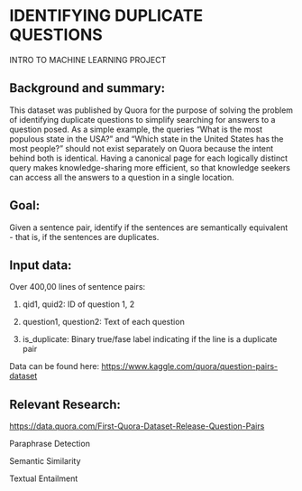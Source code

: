 # IDENTIFYING DUPLICATE QUESTIONS
INTRO TO MACHINE LEARNING PROJECT

## Background and summary: 
This dataset was published by Quora for the purpose of solving the problem of identifying duplicate questions to simplify searching for answers to a question posed. As a simple example, the queries “What is the most populous state in the USA?” and “Which state in the United States has the most people?” should not exist separately on Quora because the intent behind both is identical. Having a canonical page for each logically distinct query makes knowledge-sharing more efficient, so that knowledge seekers can access all the answers to a question in a single location.

## Goal: 
Given a sentence pair, identify if the sentences are semantically equivalent - that is, if the sentences are duplicates.

## Input data: 
Over 400,00 lines of sentence pairs:

1. qid1, quid2: ID of question 1, 2

2. question1, question2: Text of each question

3. is_duplicate: Binary true/fase label indicating if the line is a duplicate pair

Data can be found here: https://www.kaggle.com/quora/question-pairs-dataset

## Relevant Research:

https://data.quora.com/First-Quora-Dataset-Release-Question-Pairs

Paraphrase Detection

Semantic Similarity

Textual Entailment
